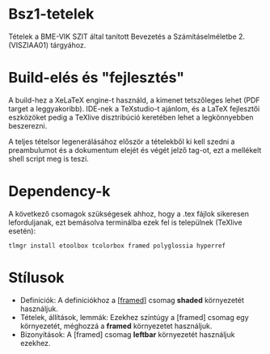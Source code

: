 # Bsz1-tetelek
Tételek a BME-VIK SZIT által tanított Bevezetés a Számításelméletbe 2. (VISZIAA01) tárgyához.

# Build-elés és "fejlesztés"
A build-hez a XeLaTeX engine-t használd, a kimenet tetszőleges lehet (PDF target a leggyakoribb).
IDE-nek a TeXstudio-t ajánlom, és a LaTeX fejlesztői eszközöket pedig a TeXlive disztribúció keretében lehet a legkönnyebben beszerezni.

A teljes tételsor legenerálásához először a tételekből ki kell szedni a preambulumot és a dokumentum elejét és végét jelző tag-ot, ezt a mellékelt shell script meg is teszi.

# Dependency-k
A következő csomagok szükségesek ahhoz, hogy a .tex fájlok sikeresen leforduljanak, ezt bemásolva terminálba ezek fel is települnek (TeXlive esetén):

    tlmgr install etoolbox tcolorbox framed polyglossia hyperref

# Stílusok
- Definíciók: 
A definíciókhoz a [[framed]](http://www.ctan.org/pkg/framed) csomag **shaded** környezetét használjuk. 
- Tételek, állítások, lemmák: 
Ezekhez szintúgy a [framed] csomag egy környezetét, méghozzá a **framed** környezetet használjuk.
- Bizonyítások: 
A [framed] csomag **leftbar** környezetét használjuk ezekhez.
